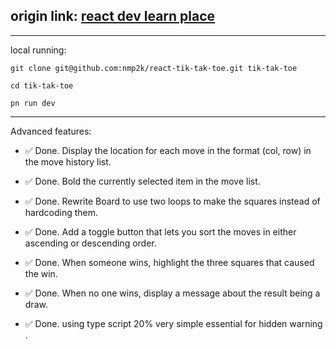 ## origin link: [react dev learn place](https://react.dev/learn/tutorial-tic-tac-toe)

---

local running:

```
git clone git@github.com:nmp2k/react-tik-tak-toe.git tik-tak-toe

```

```
cd tik-tak-toe
```

```
pn run dev
```

---

Advanced features:

- :white_check_mark: Done. Display the location for each move in the format (col, row) in the move history list.

- :white_check_mark: Done. Bold the currently selected item in the move list.

- :white_check_mark: Done. Rewrite Board to use two loops to make the squares instead of hardcoding them.

- :white_check_mark: Done. Add a toggle button that lets you sort the moves in either ascending or descending order.

- :white_check_mark: Done. When someone wins, highlight the three squares that caused the win.

- :white_check_mark: Done. When no one wins, display a message about the result being a draw.

- :white_check_mark: Done. using type script 20% very simple essential for hidden warning .

